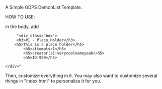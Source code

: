 A Simple GDPS DemonList Template. 

HOW TO USE:

in the body, add 

         "<div class="box">
         <h3>#1 - Place Holder</h3>
        <h5>This is a place holder</h5>
            <h5>attempts:1</h5>
            <h5>creator(s):verycoolnameyeah</h5>
            <h5>ID:999</h5>
        
    </div>"
   Then, customize everything in it. You may also want to customize several things in "index.html" to personalise it for you. 
